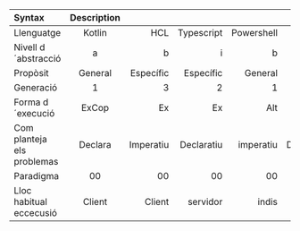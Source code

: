 | Syntax      | Description |   |   |   |   |   |   |   |   |   |
| :---        |    :----:   | ---:|---:|---:|---:|---:|---:|---:|---:|---:|
|Llenguatge|Kotlin|HCL|Typescript|Powershell|Rust|CMake|Go|Phyton|Groovy|SQLPL|
|Nivell d´abstracció|a|b|i|b|b|a|i|a|i|a|
|Propòsit|General|Específic|Específic|General|General|Específic|General|General|Específic|General
|Generació|1|3|2|1|2|3|2|2|1|3|
|Forma d´execució|ExCop|Ex|Ex|Alt|Cop|Ex|Cop|Altr|Ex|
|Com planteja els problemas|Declara|Imperatiu|Declaratiu|imperatiu|Declaratiu|Imperatiu|imperatiu|Declarati|Declarati|Imperatiu|
|Paradigma|00|00|00|00|00|00|00|00|00|00|
|Lloc habitual eccecusió|Client|Client|servidor|indis|servidor|clienta|servidor|Client|servidor|indis|

